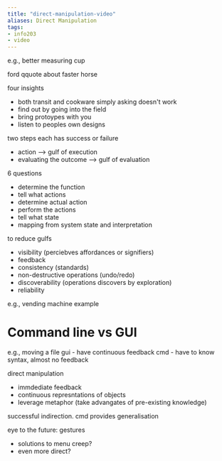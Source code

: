 ```yaml
---
title: "direct-manipulation-video"
aliases: Direct Manipulation
tags: 
- info203
- video
---
```


e.g., better measuring cup

ford qquote about faster horse

four insights
- both transit and cookware simply asking doesn't work
- find out by going into the field
- bring protoypes with you
- listen to peoples own designs

two steps each has success or failure
- action --> gulf of execution
- evaluating the outcome --> gulf of evaluation

6 questions
- determine the function
- tell what actions
- determine actual action
- perform the actions
- tell what state
- mapping from system state and interpretation

to reduce gulfs
- visibility (perciebves affordances or signifiers)
- feedback 
- consistency (standards)
- non-destructive operations (undo/redo)
- discoverability (operations discovers by exploration)
- reliability

e.g., vending machine example 


# Command line vs GUI

e.g., moving a file
gui - have continuous feedback
cmd - have to know syntax, almost no feedback

direct manipulation
- immdediate feedback
- continuous represntations of objects
- leverage metaphor (take advangates of pre-existing knowledge)

successful  indirection. cmd provides generalisation


eye to the future: gestures
- solutions to menu creep?
- even more direct?


